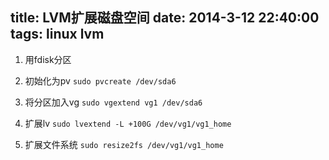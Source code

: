 title:  LVM扩展磁盘空间
date:   2014-3-12 22:40:00
tags: linux lvm
---

1. 用fdisk分区

2. 初始化为pv `sudo pvcreate /dev/sda6`

3. 将分区加入vg `sudo vgextend vg1 /dev/sda6`

4. 扩展lv `sudo lvextend -L +100G /dev/vg1/vg1_home`

5. 扩展文件系统 `sudo resize2fs /dev/vg1/vg1_home`

